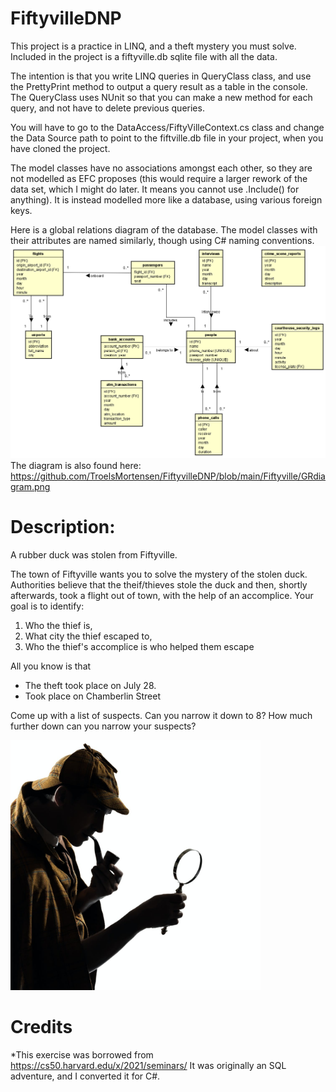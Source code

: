 # FiftyvilleDNP

This project is a practice in LINQ, and a theft mystery you must solve.
Included in the project is a fiftyville.db sqlite file with all the data.

The intention is that you write LINQ queries in QueryClass class, and use the PrettyPrint method to output a query result as a table in the console. The QueryClass uses NUnit so that you can make a new method for each query, and not have to delete previous queries. 

You will have to go to the DataAccess/FiftyVilleContext.cs class and change the Data Source path to point to the fiftville.db file in your project, when you have cloned the project.

The model classes have no associations amongst each other, so they are not modelled as EFC proposes (this would require a larger rework of the data set, which I might do later. It means you cannot use .Include() for anything). It is instead modelled more like a database, using various foreign keys.

Here is a global relations diagram of the database. The model classes with their attributes are named similarly, though using C# naming conventions.
<img src="https://github.com/TroelsMortensen/FiftyvilleDNP/blob/main/Fiftyville/GRdiagram.png" alt="drawing" width="1000"/>
The diagram is also found here: https://github.com/TroelsMortensen/FiftyvilleDNP/blob/main/Fiftyville/GRdiagram.png


# Description:

A rubber duck was stolen from Fiftyville.

The town of Fiftyville wants you to solve the mystery of the stolen duck.
Authorities believe that the theif/thieves stole the duck and then, shortly afterwards, took a flight out of town, with the help of an accomplice. 
Your goal is to identify:

1) Who the thief is,
2) What city the thief escaped to,
3) Who the thief's accomplice is who helped them escape

All you know is that 
- The theft took place on July 28.
- Took place on Chamberlin Street

Come up with a list of suspects. Can you narrow it down to 8? How much further down can you narrow your suspects?

<img src="https://github.com/TroelsMortensen/FiftyvilleDNP/blob/main/Fiftyville/Sherlock.jpg" alt="drawing" width="400"/>

# Credits
*This exercise was borrowed from https://cs50.harvard.edu/x/2021/seminars/
It was originally an SQL adventure, and I converted it for C#.
